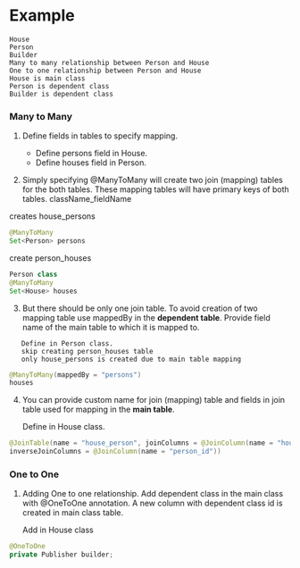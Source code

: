 
# Example
```
House
Person
Builder
Many to many relationship between Person and House
One to one relationship between Person and House
House is main class
Person is dependent class
Builder is dependent class
```

### Many to Many
1. Define fields in tables to specify mapping.
   - Define persons field in House.
   - Define houses field in Person.

2. Simply specifying @ManyToMany will create two join (mapping) tables for the both tables. These mapping tables will have primary keys of both tables.
className_fieldName

creates house_persons
```java
@ManyToMany
Set<Person> persons
```

create person_houses
```java
Person class
@ManyToMany
Set<House> houses
```

3. But there should be only one join table. To avoid creation of two mapping table use mappedBy in the **dependent table**. Provide field name of the main table to which it is mapped to.
```
   Define in Person class.
   skip creating person_houses table
   only house_persons is created due to main table mapping
```

```java
@ManyToMany(mappedBy = "persons")
houses
```

4. You can provide custom name for join (mapping) table and fields in join table used for mapping in the **main table**.
   
   Define in House class.

```java
@JoinTable(name = "house_person", joinColumns = @JoinColumn(name = "house_id"),
inverseJoinColumns = @JoinColumn(name = "person_id"))
```
   
### One to One
1. Adding One to one relationship. Add dependent class in the main class with @OneToOne annotation. A new column with dependent class id is created in main class table.
   
   Add in House class
```java
@OneToOne
private Publisher builder;
```

